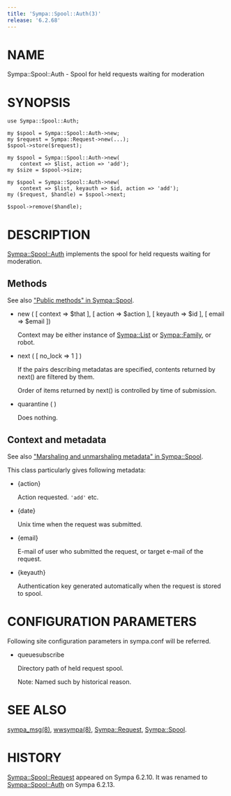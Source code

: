 ```yaml
---
title: 'Sympa::Spool::Auth(3)'
release: '6.2.68'
---
```


# NAME

Sympa::Spool::Auth - Spool for held requests waiting for moderation

# SYNOPSIS

    use Sympa::Spool::Auth;

    my $spool = Sympa::Spool::Auth->new;
    my $request = Sympa::Request->new(...);
    $spool->store($request);

    my $spool = Sympa::Spool::Auth->new(
        context => $list, action => 'add');
    my $size = $spool->size;

    my $spool = Sympa::Spool::Auth->new(
        context => $list, keyauth => $id, action => 'add');
    my ($request, $handle) = $spool->next;

    $spool->remove($handle);

# DESCRIPTION

[Sympa::Spool::Auth](./Sympa-Spool-Auth.3.md) implements the spool for held requests waiting
for moderation.

## Methods

See also ["Public methods" in Sympa::Spool](./Sympa-Spool.3.md#public-methods).

- new ( \[ context => $that \], \[ action => $action \],
\[ keyauth => $id \], \[ email => $email \])

    Context may be either instance of [Sympa::List](./Sympa-List.3.md) or [Sympa::Family](./Sympa-Family.3.md),
    or robot.

- next ( \[ no\_lock => 1 \] )

    If the pairs describing metadatas are specified,
    contents returned by next() are filtered by them.

    Order of items returned by next() is controlled by time of submission.

- quarantine ( )

    Does nothing.

## Context and metadata

See also ["Marshaling and unmarshaling metadata" in Sympa::Spool](./Sympa-Spool.3.md#marshaling-and-unmarshaling-metadata).

This class particularly gives following metadata:

- {action}

    Action requested.
    `'add'` etc.

- {date}

    Unix time when the request was submitted.

- {email}

    E-mail of user who submitted the request, or target e-mail of the request.

- {keyauth}

    Authentication key generated automatically
    when the request is stored to spool.

# CONFIGURATION PARAMETERS

Following site configuration parameters in sympa.conf will be referred.

- queuesubscribe

    Directory path of held request spool.

    Note:
    Named such by historical reason.

# SEE ALSO

[sympa\_msg(8)](./sympa_msg.8.md), [wwsympa(8)](./wwsympa.8.md),
[Sympa::Request](./Sympa-Request.3.md), [Sympa::Spool](./Sympa-Spool.3.md).

# HISTORY

[Sympa::Spool::Request](./Sympa-Spool-Request.3.md) appeared on Sympa 6.2.10.
It was renamed to [Sympa::Spool::Auth](./Sympa-Spool-Auth.3.md) on Sympa 6.2.13.
